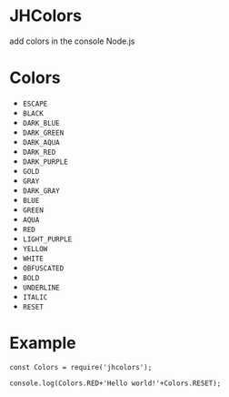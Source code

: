 # JHColors
add colors in the console Node.js

# Colors 

- `ESCAPE`
- `BLACK`
- `DARK_BLUE`
- `DARK_GREEN`
- `DARK_AQUA`
- `DARK_RED`
- `DARK_PURPLE`
- `GOLD`
- `GRAY`
- `DARK_GRAY`
- `BLUE`
- `GREEN`
- `AQUA`
- `RED`
- `LIGHT_PURPLE`
- `YELLOW`
- `WHITE`
- `OBFUSCATED`
- `BOLD`
- `UNDERLINE`
- `ITALIC`
- `RESET`
# Example
```
const Colors = require('jhcolors');

console.log(Colors.RED+'Hello world!'+Colors.RESET);
```
